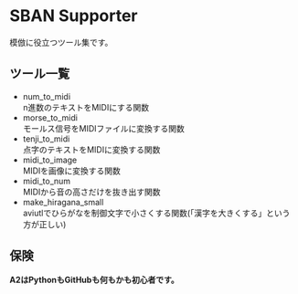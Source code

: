 # SBAN Supporter
模倣に役立つツール集です。
## ツール一覧
- num_to_midi<br>
  n進数のテキストをMIDIにする関数
- morse_to_midi<br>
  モールス信号をMIDIファイルに変換する関数
- tenji_to_midi<br>
  点字のテキストをMIDIに変換する関数
- midi_to_image<br>
  MIDIを画像に変換する関数
- midi_to_num<br>
  MIDIから音の高さだけを抜き出す関数
- make_hiragana_small<br>
  aviutlでひらがなを制御文字で小さくする関数(「漢字を大きくする」という方が正しい)
## 保険
**A2はPythonもGitHubも何もかも初心者です。**

